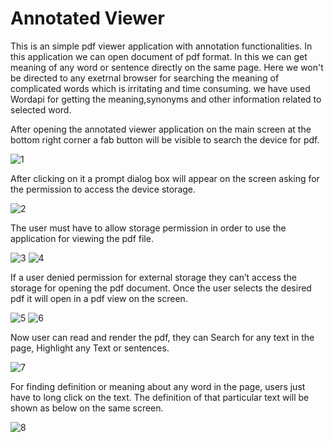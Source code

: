 # Annotated Viewer

This is an simple pdf viewer application with annotation functionalities.
In this application we can open document of pdf format.
In this we can get meaning of any word or sentence directly on the same page.
Here we won't be directed to any exetrnal browser for searching the meaning of complicated words which is irritating and time consuming.
we have used Wordapi for getting the meaning,synonyms and other information related to selected word.

After opening the annotated viewer application on the main screen at the bottom right corner a fab button will be visible to search the device for pdf.

![1](https://user-images.githubusercontent.com/44221142/210737556-96bfad6b-f97b-4663-8a62-98a074cda91e.png)

After clicking on it a prompt dialog box will appear on the screen asking for the permission to access the device storage.


![2](https://user-images.githubusercontent.com/44221142/210737766-4a66bde7-dfe2-4061-b8f9-8fe2de935001.png)

The user must have to allow storage permission in order to use the application for viewing the pdf file.

![3](https://user-images.githubusercontent.com/44221142/210737981-caa96093-b7f3-4d49-b615-f4d721da8456.png)
![4](https://user-images.githubusercontent.com/44221142/210737996-f50d062a-2904-4442-b878-8a2a5dc65c35.jpg)

If a user denied permission for external storage they can’t access the storage for opening the pdf document.
Once the user selects the desired pdf it will open in a pdf view on the screen.

![5](https://user-images.githubusercontent.com/44221142/210738266-f9ef2300-72b8-457a-bcac-a26f946385d6.png)
![6](https://user-images.githubusercontent.com/44221142/210738263-c926b752-a38a-42ca-8c7a-1ae1746e17cd.jpg)

Now user can read and render the pdf, they can Search for any text in the page, Highlight any Text or sentences.

![7](https://user-images.githubusercontent.com/44221142/210738573-e8867bd2-fcdd-45bb-85bb-b0ffbdf05aad.png)

For finding definition or meaning about any word in the page, users just have to long click on the text. The definition of that particular text will be shown as below on the same screen.

![8](https://user-images.githubusercontent.com/44221142/210738568-a3b3bd54-d656-4ec4-ae14-12d65f4e484c.png)

